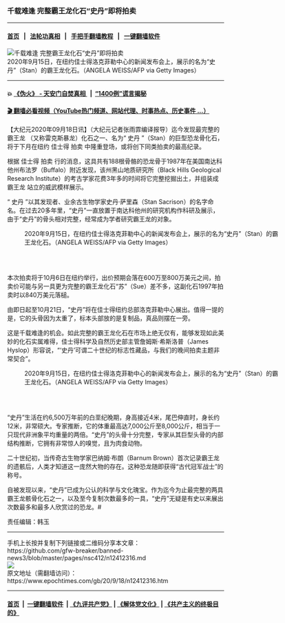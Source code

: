 ### 千载难逢 完整霸王龙化石“史丹”即将拍卖
------------------------

#### [首页](https://github.com/gfw-breaker/banned-news3/blob/master/README.md) &nbsp;&nbsp;|&nbsp;&nbsp; [法轮功真相](https://github.com/begood0513/basic/blob/master/README.md)  &nbsp;&nbsp;|&nbsp;&nbsp; [手把手翻墙教程](https://github.com/gfw-breaker/guides/wiki)  &nbsp;&nbsp;|&nbsp;&nbsp; [一键翻墙软件](https://github.com/gfw-breaker/nogfw/blob/master/README.md)  



<div><img alt="千载难逢 完整霸王龙化石“史丹”即将拍卖" class="attachment-djy_600_400 size-djy_600_400 wp-post-image" src="https://i.epochtimes.com/assets/uploads/2020/09/GettyImages-1228542086-600x400.jpg"/>
<div class="caption">
 2020年9月15日，在纽约佳士得洛克菲勒中心的新闻发布会上，展示的名为“史丹”（Stan）的霸王龙化石。（ANGELA WEISS/AFP via Getty Images）
</div></div><hr/>

#### 💥 [《伪火》 - 天安门自焚真相 ](http://158.247.195.190:10000/videos/blog/weihuo.html)&nbsp; |&nbsp; [“1400例”谎言揭秘  ](http://158.247.195.190:10000/videos/blog/jiexi1400.html)

#### [ 🎬  翻墙必看视频（YouTube热门频道、网站代理、时事热点、历史事件 ...）](https://github.com/gfw-breaker/links/blob/master/banned.md)

<div><p>
 【大纪元2020年09月18日讯】（大纪元记者张雨霏编译报导）迄今发现最完整的
 <ok href="https://www.epochtimes.com/gb/tag/%E9%9C%B8%E7%8E%8B%E9%BE%99.html">
  霸王龙
 </ok>
 （又称雷克斯暴龙）化石之一、名为“
 <ok href="https://www.epochtimes.com/gb/tag/%E5%8F%B2%E4%B8%B9.html">
  史丹
 </ok>
 ”（Stan）的巨型恐龙骨化石，将于下月在纽约
 <ok href="https://www.epochtimes.com/gb/tag/%E4%BD%B3%E5%A3%AB%E5%BE%97.html">
  佳士得
 </ok>
 <ok href="https://www.epochtimes.com/gb/tag/%E6%8B%8D%E5%8D%96.html">
  拍卖
 </ok>
 中隆重登场，或将创下同类拍卖的最高纪录。
</p>
<p>
 根据
 <ok href="https://www.epochtimes.com/gb/tag/%E4%BD%B3%E5%A3%AB%E5%BE%97.html">
  佳士得
 </ok>
 <ok href="https://www.epochtimes.com/gb/tag/%E6%8B%8D%E5%8D%96.html">
  拍卖
 </ok>
 行的消息，这具共有188根骨骼的恐龙骨于1987年在美国南达科他州布法罗（Buffalo）附近发现，该州黑山地质研究所（Black Hills Geological Research Institute）的考古学家花费3年多的时间将它完整挖掘出土，并组装成
 <ok href="https://www.epochtimes.com/gb/tag/%E9%9C%B8%E7%8E%8B%E9%BE%99.html">
  霸王龙
 </ok>
 站立的威武模样展示。
</p>
<p>
 “
 <ok href="https://www.epochtimes.com/gb/tag/%E5%8F%B2%E4%B8%B9.html">
  史丹
 </ok>
 ”以其发现者、业余古生物学家史丹‧萨里森（Stan Sacrison）的名字命名。在过去20多年里，“史丹”一直放置于南达科他州的研究机构作科研及展示，由于“史丹”的骨头相对完整，经常成为学者研究霸王龙的对象。
</p>
<figure class="wp-caption aligncenter" id="attachment_12412335" style="width: 600px">
 <ok href="https://i.epochtimes.com/assets/uploads/2020/09/GettyImages-1228542075.jpg">
  <img alt="" class="wp-image-12412335 size-large" src="https://i.epochtimes.com/assets/uploads/2020/09/GettyImages-1228542075-600x409.jpg"/>
 </ok>
 <br/><figcaption class="wp-caption-text">
  2020年9月15日，在纽约佳士得洛克菲勒中心的新闻发布会上，展示的名为“史丹”（Stan）的霸王龙化石。（ANGELA WEISS/AFP via Getty Images）
 </figcaption><br/>
</figure><br/>
<p>
 本次拍卖将于10月6日在纽约举行，出价预期会落在600万至800万美元之间，拍卖价可能与另一具更为完整的霸王龙化石“苏”（Sue）差不多，这副化石1997年拍卖时以840万美元落槌。
</p>
<p>
 由即日起至10月21日，“史丹”将在佳士得纽约总部洛克菲勒中心展出。值得一提的是，它的头骨因为太重了，标本头部放的是复制品，真品则摆在一旁。
</p>
<p>
 这是千载难逢的机会。如此完整的霸王龙化石在市场上绝无仅有，能够发现如此美妙的化石实属难得，佳士得科学及自然历史部主管詹姆斯‧希斯洛普（James Hyslop）形容说，“‘史丹’可谓二十世纪的标志性藏品，与我们的晚间拍卖主题非常契合”。
</p>
<figure class="wp-caption aligncenter" id="attachment_12412344" style="width: 600px">
 <ok href="https://i.epochtimes.com/assets/uploads/2020/09/GettyImages-1228542407.jpg">
  <img alt="" class="wp-image-12412344 size-large" src="https://i.epochtimes.com/assets/uploads/2020/09/GettyImages-1228542407-600x418.jpg"/>
 </ok>
 <br/><figcaption class="wp-caption-text">
  2020年9月15日，在纽约佳士得洛克菲勒中心的新闻发布会上，展示的名为“史丹”（Stan）的霸王龙化石。（ANGELA WEISS/AFP via Getty Images）
 </figcaption><br/>
</figure><br/>
<p>
 “史丹”生活在约6,500万年前的白垩纪晚期，身高接近4米，尾巴伸直时，身长约12米，非常硕大。专家推断，它的体重最高达7,000公斤至8,000公斤，相当于一只现代非洲象平均重量的两倍。“史丹”的头骨十分完整，专家从其巨型头骨的内部结构推断，它拥有非常惊人的嗅觉，且为肉食动物。
</p>
<p>
 二十世纪初，当传奇古生物学家巴纳姆‧布朗（Barnum Brown）首次记录霸王龙的遗骸后，人类才知道这一庞然大物的存在。这种恐龙随即获得“古代冠军战士”的称号。
</p>
<p>
 自被发现以来，“史丹”已成为公认的科学与文化瑰宝。作为迄今为止最完整的两具霸王龙骸骨化石之一，以及至今复制次数最多的一具，“史丹”无疑是有史以来展出次数最多和最多人欣赏过的恐龙。#
</p>
<p>
</p>
<p>
 责任编辑：韩玉
</p>
</div>
<hr/>
手机上长按并复制下列链接或二维码分享本文章：<br/>
https://github.com/gfw-breaker/banned-news3/blob/master/pages/nsc412/n12412316.md <br/>
<a href='https://github.com/gfw-breaker/banned-news3/blob/master/pages/nsc412/n12412316.md'><img src='https://github.com/gfw-breaker/banned-news3/blob/master/pages/nsc412/n12412316.md.png'/></a> <br/>
原文地址（需翻墙访问）：https://www.epochtimes.com/gb/20/9/18/n12412316.htm


------------------------
#### [首页](https://github.com/gfw-breaker/banned-news3/blob/master/README.md) &nbsp;|&nbsp; [一键翻墙软件](https://github.com/gfw-breaker/nogfw/blob/master/README.md) &nbsp;| [《九评共产党》](https://github.com/gfw-breaker/9ping.md/blob/master/README.md#九评之一评共产党是什么) | [《解体党文化》](https://github.com/gfw-breaker/jtdwh.md/blob/master/README.md) | [《共产主义的终极目的》](https://github.com/gfw-breaker/gczydzjmd.md/blob/master/README.md)


<img src='http://gfw-breaker.win/banned-news3/pages/nsc412/n12412316.md' width='0px' height='0px'/>
